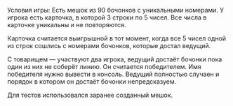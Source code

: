 Условия игры:
Есть мешок из 90 бочонков с уникальными номерами.
У игрока есть карточка, в которой 3 строки по 5 чисел.
Все числа в карточке уникальны и не повторяются.

Карточка считается выигрышной в тот момент, когда все 5 чисел одной из строк сошлись с номерами бочонков, которые достал ведущий.

С товарищем — участвуют два игрока, ведущий достаёт бочонки пока один из них не соберёт линию. Он считается победителем. Имя победителя нужно вывести в консоль.
Ведущий полностью случаен и порядок в котором он достаёт бочонки непредсказуем.

Для тестов использовался заранее созданный мешок.